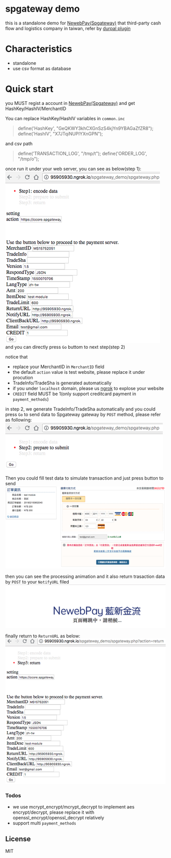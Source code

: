 # spgateway demo

this is a standalone demo for [NewebPay(Spgateway)](https://www.newebpay.com/) that third-party cash flow and logistics company in taiwan, refer by [durpal plugin](https://www.hellosanta.com.tw/blog/introduce-using-commerce-spgateway-module) 

# Characteristics
  - standalone
  - use csv format as database

# Quick start

you MUST regist a account in [NewebPay(Spgateway)](https://www.newebpay.com/website/Page/content/register) and get HashKey/HashIV/MerchantID

You can replace HashKey/HashIV variables in `common.inc`
>define('HashKey', "GeQKWY3khCXGnSzS4kjYn9YBAGaZfZR8");
>define('HashIV', "X7JTqiNUPIYXnGPN");

and csv path
>define('TRANSACTION_LOG', "/tmp/t");
>define('ORDER_LOG', "/tmp/o");

once run it under your web server, you can see as below(step 1):
![step 1](https://raw.githubusercontent.com/arvin-chou/spgateway_demo/master/step1.png) and you can directly press `Go` buttom to next step(step 2)

notice that 
  - replace your MerchantID in `MerchantID` field 
  - the default `action` value is test website, please replace it under procution
  - TradeInfo/TradeSha is generated automatically
  - if you under `localhost` domain, please us [ngrok](https://ngrok.com/) to explose your website
  - `CREDIT` field MUST be 1(only support creditcard payment in `payment_methods`)

in step 2, we generate TradeInfo/TradeSha automatically and you could press `Go` to send data to Spgateway gateway by `POST` method, please refer as following:
![step 2](https://raw.githubusercontent.com/arvin-chou/spgateway_demo/master/step2.png) 

Then you could fill test data to simulate transaction and just press button to send 
![mpg_gateway](https://raw.githubusercontent.com/arvin-chou/spgateway_demo/master/mpg_gateway.png)

then you can see the processing animation and it also return trasaction data by `POST` to your `NotifyURL` filed 
![processing](https://raw.githubusercontent.com/arvin-chou/spgateway_demo/master/processing.png)

finally return to `ReturnURL` as below:
![step 3](https://raw.githubusercontent.com/arvin-chou/spgateway_demo/master/step3.png) 


### Todos

 - we use mcrypt_encrypt/mcrypt_decrypt to implement aes encrypt/decrypt, please replace it with openssl_encrypt/openssl_decrypt relatively
 - support multi `payment_methods`

License
----

MIT
